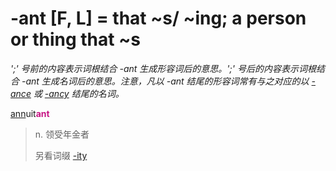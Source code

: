 # -ant [F, L] = that ~s/ ~ing; a person or thing that ~s

*';' 号前的内容表示词根结合 -ant 生成形容词后的意思。';' 号后的内容表示词根结合 -ant 生成名词后的意思。注意，凡以 -ant 结尾的形容词常有与之对应的以 [-ance](-ance.md) 或 [-ancy](-ance.md) 结尾的名词。*

[ann](_ann_.md)uit<b style="color: #C71585;">ant</b>
> n. 领受年金者
>
> 另看词缀 [-ity](-ity.md)